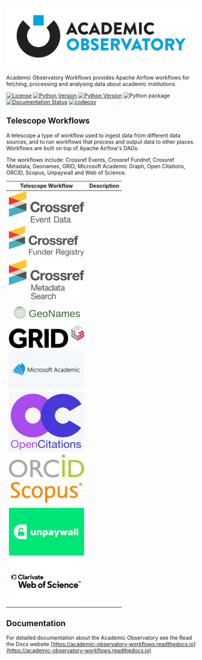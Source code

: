 ![Academic Observatory Workflows](logo.jpg)

Academic Observatory Workflows provides Apache Airflow workflows for fetching, processing and analysing 
data about academic institutions.

[![License](https://img.shields.io/badge/License-Apache%202.0-blue.svg)](https://opensource.org/licenses/Apache-2.0)
[![Python Version](https://img.shields.io/badge/python-3.7-blue)](https://img.shields.io/badge/python-3.7-blue)
[![Python Version](https://img.shields.io/badge/python-3.8-blue)](https://img.shields.io/badge/python-3.8-blue)
![Python package](https://github.com/The-Academic-Observatory/academic-observatory-workflows/workflows/Unit%20Tests/badge.svg)
[![Documentation Status](https://readthedocs.org/projects/academic-observatory-workflows/badge/?version=latest)](https://academic-observatory-workflows.readthedocs.io/en/latest/?badge=latest)
[![codecov](https://codecov.io/gh/The-Academic-Observatory/academic-observatory-workflows/branch/develop/graph/badge.svg?token=V4WUZG74ZQ)](https://codecov.io/gh/The-Academic-Observatory/academic-observatory-workflows)

## Telescope Workflows
A telescope a type of workflow used to ingest data from different data sources, and to run workflows that process and
output data to other places. Workflows are built on top of Apache Airflow's DAGs.

The workflows include: Crossref Events, Crossref Fundref, Crossref Metadata, Geonames, GRID, Microsoft Academic
Graph, Open Citations, ORCID, Scopus, Unpaywall and Web of Science.

| Telescope Workflow  | Description |
| ------------- | ------------- |
| <div style="width:200px">![Crossref Events](docs/logos/crossref-events.svg)</div> |   |
| <div style="width:200px">![Crossref Funder Registry](docs/logos/crossref-funder-registry.svg)</div>  |   |
| <div style="width:200px">![Crossref Metadata](docs/logos/crossref-metadata.svg)</div>  |   |
| <div style="width:200px">![Geonames](docs/logos/geonames.png)</div>  |   |
| <div style="width:200px">![GRID](docs/logos/grid.svg)</div>  |   |
| <div style="width:200px">![Microsoft Academic Graph](docs/logos/mag.png)</div>  |   |
| <div style="width:200px">![Open Citations](docs/logos/open-citations.png)</div>  |   |
| <div style="width:200px">![ORCID](docs/logos/orcid.svg)</div>  |   |
| <div style="width:200px">![Scopus](docs/logos/scopus.svg)</div>  |   |
| <div style="width:200px">![Unpaywall](docs/logos/unpaywall.png)</div>  |   |
| <div style="width:200px">![Web of Science](docs/logos/wos.svg)</div>  |   |

## Documentation
For detailed documentation about the Academic Observatory see the Read the Docs website [https://academic-observatory-workflows.readthedocs.io](https://academic-observatory-workflows.readthedocs.io)
